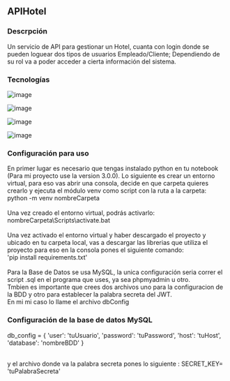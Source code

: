 ## APIHotel

### Descrpción
Un servicio de API para gestionar un Hotel, cuanta con login donde se pueden loguear dos tipos de usuarios Empleado/Cliente;
Dependiendo de su rol va a poder acceder a cierta información del sistema.

### Tecnologías
![image](https://github.com/daniiorozco/APIHotel/assets/101194558/0154d845-5c1a-47c6-852f-b2bccef04a13)

![image](https://github.com/daniiorozco/APIHotel/assets/101194558/35e2ba11-3fd3-4c41-8949-53a3a4744872)

![image](https://github.com/daniiorozco/APIHotel/assets/101194558/f9b93d28-9ff5-4f6a-98ab-1620a78050ad)

![image](https://github.com/daniiorozco/APIHotel/assets/101194558/aac66a30-5373-4be5-a3d7-38bb048898ab)

### Configuración para uso
En primer lugar es necesario que tengas instalado python en tu notebook (Para mi proyecto use la version 3.0.0).
Lo siguiente es crear un entorno virtual, para eso vas abrir una consola, decide en que carpeta quieres crearlo y ejecuta el módulo venv como script con la ruta a la carpeta:
python -m venv nombreCarpeta
<br/>
<br/>
Una vez creado el entorno virtual, podrás activarlo:
<br/>
nombreCarpeta\Scripts\activate.bat
<br/>
<br/>
Una vez activado el entorno virtual y haber descargado el proyecto y ubicado en tu carpeta local, vas a descargar las librerias que utiliza el proyecto para eso en la consola
pones el siguiente comando:
<br/>
'pip install requirements.txt'
<br/>
<br/>
Para la Base de Datos se usa MySQL, la unica configuración seria correr el script .sql en el programa que uses, ya sea phpmyadmin u otro.
<br/>
Tmbien es importante que crees dos archivos uno para la configuracion de la BDD y otro para establecer la palabra secreta del JWT.
<br/>
En mi mi caso lo llame el archivo dbConfig
### Configuración de la base de datos MySQL
db_config = {
    'user': 'tuUsuario',
    'password': 'tuPassword',
    'host': 'tuHost',
    'database': 'nombreBDD'
}

<br/>
y el archivo donde va la palabra secreta pones lo siguiente : SECRET_KEY= 'tuPalabraSecreta'




